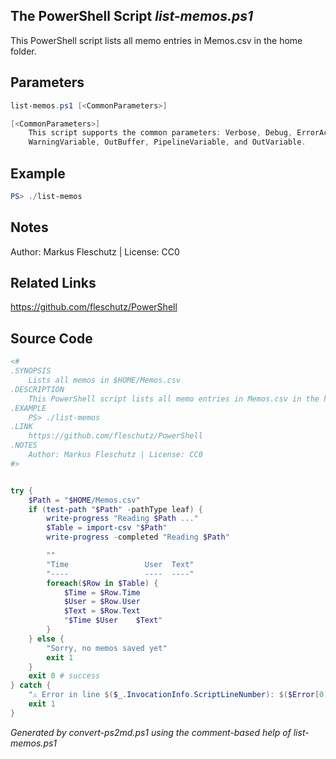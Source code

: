 ## The PowerShell Script *list-memos.ps1*

This PowerShell script lists all memo entries in Memos.csv in the home folder.

## Parameters
```powershell
list-memos.ps1 [<CommonParameters>]

[<CommonParameters>]
    This script supports the common parameters: Verbose, Debug, ErrorAction, ErrorVariable, WarningAction, 
    WarningVariable, OutBuffer, PipelineVariable, and OutVariable.
```

## Example
```powershell
PS> ./list-memos

```

## Notes
Author: Markus Fleschutz | License: CC0

## Related Links
https://github.com/fleschutz/PowerShell

## Source Code
```powershell
<#
.SYNOPSIS
	Lists all memos in $HOME/Memos.csv
.DESCRIPTION
	This PowerShell script lists all memo entries in Memos.csv in the home folder.
.EXAMPLE
	PS> ./list-memos
.LINK
	https://github.com/fleschutz/PowerShell
.NOTES
	Author: Markus Fleschutz | License: CC0
#>


try {
	$Path = "$HOME/Memos.csv"
	if (test-path "$Path" -pathType leaf) {
		write-progress "Reading $Path ..."
		$Table = import-csv "$Path"
		write-progress -completed "Reading $Path"

		""
		"Time                 User  Text"
		"----                 ----  ----"
		foreach($Row in $Table) {
			$Time = $Row.Time
			$User = $Row.User
			$Text = $Row.Text
			"$Time $User    $Text"
		}
	} else {
		"Sorry, no memos saved yet"
		exit 1
	}
	exit 0 # success
} catch {
	"⚠️ Error in line $($_.InvocationInfo.ScriptLineNumber): $($Error[0])"
	exit 1
}
```

*Generated by convert-ps2md.ps1 using the comment-based help of list-memos.ps1*
